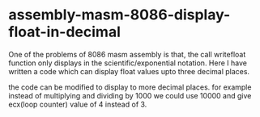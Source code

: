 # assembly-masm-8086-display-float-in-decimal
One of the problems of 8086 masm assembly is that, the call writefloat function only displays in the scientific/exponential notation. Here I have written a code which can display float values upto three decimal places.

the code can be modified to display to more decimal places. for example instead of multiplying and dividing by 1000 we could use 10000 and give ecx(loop counter) value of 4 instead of 3.
